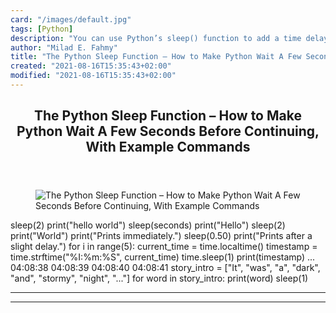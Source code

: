 ```yaml
---
card: "/images/default.jpg"
tags: [Python]
description: "You can use Python’s sleep() function to add a time delay to "
author: "Milad E. Fahmy"
title: "The Python Sleep Function – How to Make Python Wait A Few Seconds Before Continuing, With Example Commands"
created: "2021-08-16T15:35:43+02:00"
modified: "2021-08-16T15:35:43+02:00"
---
```

<div class="site-wrapper">
<main id="site-main" class="site-main outer">
<div class="inner">
<article class="post-full post tag-python tag-productivity ">
<header class="post-full-header">
<h1 class="post-full-title">The Python Sleep Function – How to Make Python Wait A Few Seconds Before Continuing, With Example Commands</h1>
</header>
<figure class="post-full-image">
<picture>
<source media="(max-width: 700px)" sizes="1px" srcset="data:image/gif;base64,R0lGODlhAQABAIAAAAAAAP///yH5BAEAAAAALAAAAAABAAEAAAIBRAA7 1w">
<source media="(min-width: 701px)" sizes="(max-width: 800px) 400px,
(max-width: 1170px) 700px,
1400px" srcset="/news/content/images/size/w300/2020/08/pexels-pixabay-280254.jpg 300w,
/news/content/images/size/w600/2020/08/pexels-pixabay-280254.jpg 600w,
/news/content/images/size/w1000/2020/08/pexels-pixabay-280254.jpg 1000w,
/news/content/images/size/w2000/2020/08/pexels-pixabay-280254.jpg 2000w">
<img onerror="this.style.display='none'" src="/news/content/images/size/w2000/2020/08/pexels-pixabay-280254.jpg" alt="The Python Sleep Function – How to Make Python Wait A Few Seconds Before Continuing, With Example Commands">
</picture>
</figure>
<section class="post-full-content">
<div class="post-content">
sleep(2)
print("hello world")
</code></pre>
</code></pre>
sleep(seconds)
</code></pre>
print("Hello")
sleep(2)
print("World")
</code></pre>
print("Prints immediately.")
sleep(0.50)
print("Prints after a slight delay.")
</code></pre>
for i in range(5):
current_time = time.localtime()
timestamp = time.strftime("%I:%m:%S", current_time)
time.sleep(1)
print(timestamp)
</code></pre>
</code></pre>
...
</code></pre>
</code></pre>
</code></pre>
</code></pre>
04:08:38
04:08:39
04:08:40
04:08:41
</code></pre>
story_intro = ["It", "was", "a", "dark", "and", "stormy", "night", "..."]
for word in story_intro:
print(word)
sleep(1)
</code></pre>
</code></pre>
</div>
<hr>
<hr>
</section>
</article>
</div>
</main>
</div>
<!-- Google Tag Manager (noscript) -->
<!-- End Google Tag Manager (noscript) -->
